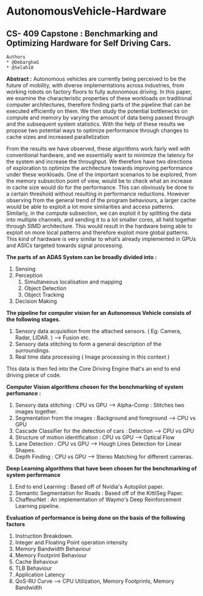 # AutonomousVehicle-Hardware
## CS- 409 Capstone : Benchmarking and Optimizing Hardware for Self Driving Cars.

```
Authors
* @DebarghaG
* @Selah18
```

**Abstract :**
Autonomous vehicles are currently
being perceived to be the future of mobility, with
diverse implementations across industries, from
working robots on factory floors to fully
autonomous driving. In this paper, we examine the
characteristic properties of these workloads on
traditional computer architectures, therefore
finding parts of the pipeline that can be executed
efficiently on them. We then study the potential
bottlenecks on compute and memory by varying
the amount of data being passed through and the
subsequent system statistics. With the help of these
results we propose two potential ways to optimize
performance through changes to cache sizes and
increased parallelization

From the results we have observed, these
algorithms work fairly well with conventional
hardware, and we essentially want to minimize the
latency for the system and increase the
throughput. We therefore have two directions of
exploration to optimize the architecture towards
improving performance under these workloads.
One of the important scenarios to be
explored, from the memory subsection point of
view, would be to check what an increase in cache
size would do for the performance. This can
obviously be done to a certain threshold without
resulting in performance reductions. However
observing from the general trend of the program
behaviours, a larger cache would be able to
exploit a lot more similarities and access patterns.
Similarly, in the compute subsection, we
can exploit it by splitting the data into multiple
channels, and sending it to a lot smaller cores, all
held together through SIMD architecture. This
would result in the hardware being able to exploit
on more local patterns and therefore exploit more
global patterns. This kind of hardware is very
similar to what’s already implemented in GPUs
and ASICs targeted towards signal processing. 


**The parts of an ADAS System can be broadly divided into :**
1. Sensing
1. Perception
	1. Simultaneous localisation and mapping
	1. Object Detection
	1. Object Tracking
1. Decision Making

**The pipeline for computer vision for an Autonomous Vehicle consists of the following stages.**
1. Sensory data acquisition from the attached sensors. ( Eg: Camera, Radar, LIDAR. ) --> Fusion etc.
2. Sensory data stitching to form a general description of the surroundings.
3. Real time data processing ( Image processing in this context )

This data is then fed into the Core Driving Engine that's an end to end driving piece of code.

**Computer Vision algorithms chosen for the benchmarking of system perfomance :**
1. Sensory data stitching : CPU vs GPU -->  Alpha-Comp : Stitches two images together.
2. Segmentation from the images : Background and foreground --> CPU vs GPU
3. Cascade Classifier for the detection of cars : Detection --> CPU vs GPU
4. Structure of motion identification : CPU vs GPU --> Optical Flow
5. Lane Detection : CPU vs GPU --> Hough Lines Detection for Linear Shapes.
6. Depth Finding : CPU vs GPU --> Stereo Matching for different cameras.

**Deep Learning algorithms that have been chosen for the benchmarking of system performance**
1. End to end Learning : Based off of Nvidia's Autopilot paper.
2. Semantic Segmentation for Roads : Based off of the KittiSeg Paper.
3. ChaffeurNet : An implementation of Waymo's Deep Reinforcement Learning pipeline. 

**Evaluation of performance is being done on the basis of the following factors**
1. Instruction Breakdown.
2. Integer and Floating Point operation intensity
3. Memory Bandwidth Behaviour
4. Memory Footprint Behaviour
5. Cache Behaviour
6. TLB Behaviour
7. Application Latency
8. QoS-RU Curve --> CPU Utilization, Memory Footprints, Memory Bandwidth

